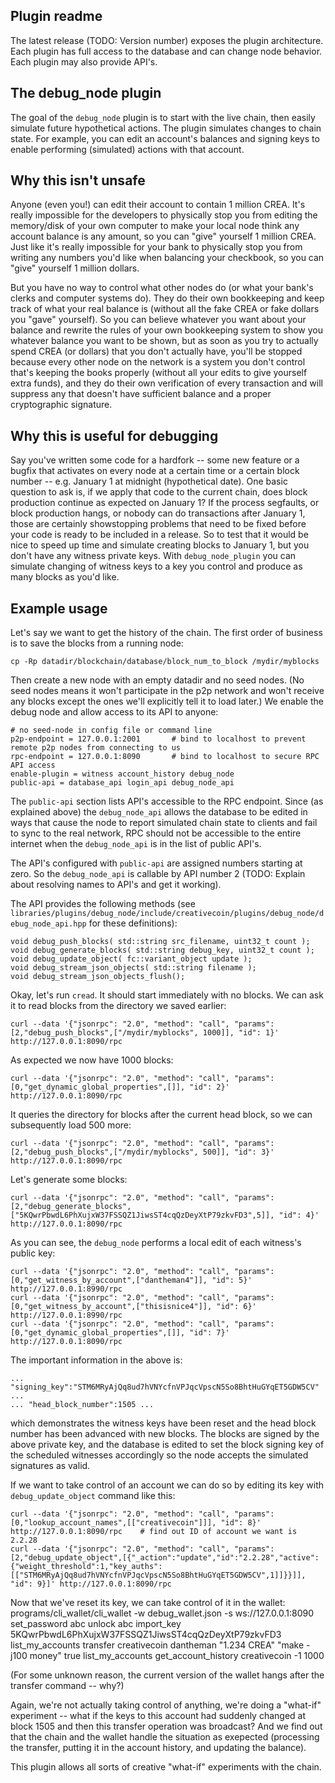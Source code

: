 
Plugin readme
-------------

The latest release (TODO: Version number) exposes the plugin architecture.
Each plugin has full access to the database and can change node behavior.
Each plugin may also provide API's.

The debug_node plugin
---------------------

The goal of the `debug_node` plugin is to start with the live chain, then easily
simulate future hypothetical actions.  The plugin simulates changes to chain state.
For example, you can edit an account's balances and signing keys to enable
performing (simulated) actions with that account.


Why this isn't unsafe
---------------------

Anyone (even you!) can edit their account to contain 1 million CREA.  It's really
impossible for the developers to physically stop you from editing the memory/disk of your own
computer to make your local node think any account balance is any amount, so you can "give"
yourself 1 million CREA.  Just like it's really impossible for your bank to physically stop
you from writing any numbers you'd like when balancing your checkbook, so you can "give"
yourself 1 million dollars.

But you have no way to control what other nodes do (or what your bank's clerks and computer systems do).
They do their own bookkeeping and keep track of what your real balance is (without all
the fake CREA or fake dollars you "gave" yourself).  So you can believe whatever you want
about your balance and rewrite the rules of your own bookkeeping system to show you whatever balance you
want to be shown, but as soon as you try to actually spend CREA (or dollars) that you don't actually have,
you'll be stopped because every other node on the network is a system you don't control that's keeping the
books properly (without all your edits to give yourself extra funds), and they do their own verification
of every transaction and will suppress any that doesn't have sufficient balance and a proper cryptographic
signature.

Why this is useful for debugging
--------------------------------

Say you've written some code for a hardfork -- some new feature or a bugfix that activates on every node
at a certain time or a certain block number -- e.g. January 1 at midnight (hypothetical date).
One basic question to ask is, if we apply that code to the current chain, does block production continue
as expected on January 1?  If the process segfaults, or block production hangs, or nobody can do transactions
after January 1, those are certainly showstopping problems that need to be fixed before your code is ready to
be included in a release.  So to test that it would be nice to speed up time and simulate creating blocks to
January 1, but you don't have any witness private keys.  With `debug_node_plugin` you can simulate changing
of witness keys to a key you control and produce as many blocks as you'd like.

Example usage
-------------

Let's say we want to get the history of the chain.  The first order of business is to save the blocks from a running node:

    cp -Rp datadir/blockchain/database/block_num_to_block /mydir/myblocks

Then create a new node with an empty datadir and no seed nodes.  (No seed nodes means it won't participate in the p2p network
and won't receive any blocks except the ones we'll explicitly tell it to load later.)  We enable the debug node and allow
access to its API to anyone:

    # no seed-node in config file or command line
    p2p-endpoint = 127.0.0.1:2001       # bind to localhost to prevent remote p2p nodes from connecting to us
    rpc-endpoint = 127.0.0.1:8090       # bind to localhost to secure RPC API access
    enable-plugin = witness account_history debug_node
    public-api = database_api login_api debug_node_api

The `public-api` section lists API's accessible to the RPC endpoint.  Since (as explained above) the `debug_node_api`
allows the database to be edited in ways that cause the node to report simulated chain state to clients and fail
to sync to the real network, RPC should not be accessible to the entire internet when the `debug_node_api` is in
the list of public API's.

The API's configured with `public-api` are assigned numbers starting at zero.  So the `debug_node_api` is callable by
API number 2 (TODO:  Explain about resolving names to API's and get it working).

The API provides the following methods
(see `libraries/plugins/debug_node/include/creativecoin/plugins/debug_node/debug_node_api.hpp`
for these definitions):

    void debug_push_blocks( std::string src_filename, uint32_t count );
    void debug_generate_blocks( std::string debug_key, uint32_t count );
    void debug_update_object( fc::variant_object update );
    void debug_stream_json_objects( std::string filename );
    void debug_stream_json_objects_flush();

Okay, let's run `cread`.  It should start immediately with no blocks.  We can ask it to read blocks from the directory we saved earlier:

    curl --data '{"jsonrpc": "2.0", "method": "call", "params": [2,"debug_push_blocks",["/mydir/myblocks", 1000]], "id": 1}' http://127.0.0.1:8090/rpc

As expected we now have 1000 blocks:

    curl --data '{"jsonrpc": "2.0", "method": "call", "params": [0,"get_dynamic_global_properties",[]], "id": 2}' http://127.0.0.1:8090/rpc

It queries the directory for blocks after the current head block, so we can subsequently load 500 more:

    curl --data '{"jsonrpc": "2.0", "method": "call", "params": [2,"debug_push_blocks",["/mydir/myblocks", 500]], "id": 3}' http://127.0.0.1:8090/rpc

Let's generate some blocks:

    curl --data '{"jsonrpc": "2.0", "method": "call", "params": [2,"debug_generate_blocks",["5KQwrPbwdL6PhXujxW37FSSQZ1JiwsST4cqQzDeyXtP79zkvFD3",5]], "id": 4}' http://127.0.0.1:8090/rpc

As you can see, the `debug_node` performs a local edit of each witness's public key:

    curl --data '{"jsonrpc": "2.0", "method": "call", "params": [0,"get_witness_by_account",["dantheman4"]], "id": 5}' http://127.0.0.1:8990/rpc
    curl --data '{"jsonrpc": "2.0", "method": "call", "params": [0,"get_witness_by_account",["thisisnice4"]], "id": 6}' http://127.0.0.1:8990/rpc
    curl --data '{"jsonrpc": "2.0", "method": "call", "params": [0,"get_dynamic_global_properties",[]], "id": 7}' http://127.0.0.1:8090/rpc

The important information in the above is:

    ... "signing_key":"STM6MRyAjQq8ud7hVNYcfnVPJqcVpscN5So8BhtHuGYqET5GDW5CV" ...
    ... "head_block_number":1505 ...

which demonstrates the witness keys have been reset and the head block number has been advanced with new blocks.  The blocks are signed by the above private key, and the database is edited to set the block signing key of the scheduled witnesses accordingly so the node accepts the simulated signatures as valid.

If we want to take control of an account we can do so by editing its key with `debug_update_object` command like this:

    curl --data '{"jsonrpc": "2.0", "method": "call", "params": [0,"lookup_account_names",[["creativecoin"]]], "id": 8}' http://127.0.0.1:8090/rpc    # find out ID of account we want is 2.2.28
    curl --data '{"jsonrpc": "2.0", "method": "call", "params": [2,"debug_update_object",[{"_action":"update","id":"2.2.28","active":{"weight_threshold":1,"key_auths":[["STM6MRyAjQq8ud7hVNYcfnVPJqcVpscN5So8BhtHuGYqET5GDW5CV",1]]}}]], "id": 9}]' http://127.0.0.1:8090/rpc

Now that we've reset its key, we can take control of it in the wallet:
    programs/cli_wallet/cli_wallet -w debug_wallet.json -s ws://127.0.0.1:8090
    set_password abc
    unlock abc
    import_key 5KQwrPbwdL6PhXujxW37FSSQZ1JiwsST4cqQzDeyXtP79zkvFD3
    list_my_accounts
    transfer creativecoin dantheman "1.234 CREA" "make -j100 money" true
    list_my_accounts
    get_account_history creativecoin -1 1000

(For some unknown reason, the current version of the wallet hangs after the transfer command -- why?)

Again, we're not actually taking control of anything, we're doing a "what-if" experiment -- what if the keys to this account had suddenly changed at block 1505 and then this transfer operation was broadcast?  And we find out that the chain and the wallet handle the situation as exepected (processing the transfer, putting it in the account history, and updating the balance).

This plugin allows all sorts of creative "what-if" experiments with the chain.
